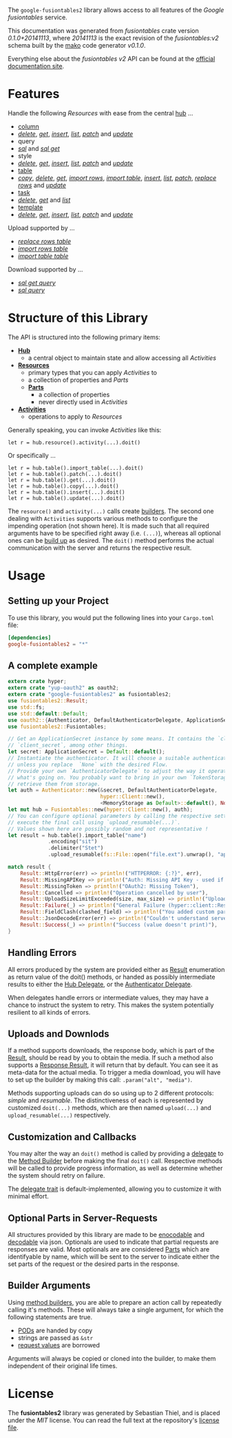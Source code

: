 <!---
DO NOT EDIT !
This file was generated automatically from 'src/mako/README.md.mako'
DO NOT EDIT !
-->
The `google-fusiontables2` library allows access to all features of the *Google fusiontables* service.

This documentation was generated from *fusiontables* crate version *0.1.0+20141113*, where *20141113* is the exact revision of the *fusiontables:v2* schema built by the [mako](http://www.makotemplates.org/) code generator *v0.1.0*.

Everything else about the *fusiontables* *v2* API can be found at the
[official documentation site](https://developers.google.com/fusiontables).
# Features

Handle the following *Resources* with ease from the central [hub](http://byron.github.io/google-apis-rs/google-fusiontables2/struct.Fusiontables.html) ... 

* [column](http://byron.github.io/google-apis-rs/google-fusiontables2/struct.Column.html)
 * [*delete*](http://byron.github.io/google-apis-rs/google-fusiontables2/struct.ColumnDeleteCall.html), [*get*](http://byron.github.io/google-apis-rs/google-fusiontables2/struct.ColumnGetCall.html), [*insert*](http://byron.github.io/google-apis-rs/google-fusiontables2/struct.ColumnInsertCall.html), [*list*](http://byron.github.io/google-apis-rs/google-fusiontables2/struct.ColumnListCall.html), [*patch*](http://byron.github.io/google-apis-rs/google-fusiontables2/struct.ColumnPatchCall.html) and [*update*](http://byron.github.io/google-apis-rs/google-fusiontables2/struct.ColumnUpdateCall.html)
* query
 * [*sql*](http://byron.github.io/google-apis-rs/google-fusiontables2/struct.QuerySqlCall.html) and [*sql get*](http://byron.github.io/google-apis-rs/google-fusiontables2/struct.QuerySqlGetCall.html)
* style
 * [*delete*](http://byron.github.io/google-apis-rs/google-fusiontables2/struct.StyleDeleteCall.html), [*get*](http://byron.github.io/google-apis-rs/google-fusiontables2/struct.StyleGetCall.html), [*insert*](http://byron.github.io/google-apis-rs/google-fusiontables2/struct.StyleInsertCall.html), [*list*](http://byron.github.io/google-apis-rs/google-fusiontables2/struct.StyleListCall.html), [*patch*](http://byron.github.io/google-apis-rs/google-fusiontables2/struct.StylePatchCall.html) and [*update*](http://byron.github.io/google-apis-rs/google-fusiontables2/struct.StyleUpdateCall.html)
* [table](http://byron.github.io/google-apis-rs/google-fusiontables2/struct.Table.html)
 * [*copy*](http://byron.github.io/google-apis-rs/google-fusiontables2/struct.TableCopyCall.html), [*delete*](http://byron.github.io/google-apis-rs/google-fusiontables2/struct.TableDeleteCall.html), [*get*](http://byron.github.io/google-apis-rs/google-fusiontables2/struct.TableGetCall.html), [*import rows*](http://byron.github.io/google-apis-rs/google-fusiontables2/struct.TableImportRowCall.html), [*import table*](http://byron.github.io/google-apis-rs/google-fusiontables2/struct.TableImportTableCall.html), [*insert*](http://byron.github.io/google-apis-rs/google-fusiontables2/struct.TableInsertCall.html), [*list*](http://byron.github.io/google-apis-rs/google-fusiontables2/struct.TableListCall.html), [*patch*](http://byron.github.io/google-apis-rs/google-fusiontables2/struct.TablePatchCall.html), [*replace rows*](http://byron.github.io/google-apis-rs/google-fusiontables2/struct.TableReplaceRowCall.html) and [*update*](http://byron.github.io/google-apis-rs/google-fusiontables2/struct.TableUpdateCall.html)
* [task](http://byron.github.io/google-apis-rs/google-fusiontables2/struct.Task.html)
 * [*delete*](http://byron.github.io/google-apis-rs/google-fusiontables2/struct.TaskDeleteCall.html), [*get*](http://byron.github.io/google-apis-rs/google-fusiontables2/struct.TaskGetCall.html) and [*list*](http://byron.github.io/google-apis-rs/google-fusiontables2/struct.TaskListCall.html)
* [template](http://byron.github.io/google-apis-rs/google-fusiontables2/struct.Template.html)
 * [*delete*](http://byron.github.io/google-apis-rs/google-fusiontables2/struct.TemplateDeleteCall.html), [*get*](http://byron.github.io/google-apis-rs/google-fusiontables2/struct.TemplateGetCall.html), [*insert*](http://byron.github.io/google-apis-rs/google-fusiontables2/struct.TemplateInsertCall.html), [*list*](http://byron.github.io/google-apis-rs/google-fusiontables2/struct.TemplateListCall.html), [*patch*](http://byron.github.io/google-apis-rs/google-fusiontables2/struct.TemplatePatchCall.html) and [*update*](http://byron.github.io/google-apis-rs/google-fusiontables2/struct.TemplateUpdateCall.html)


Upload supported by ...

* [*replace rows table*](http://byron.github.io/google-apis-rs/google-fusiontables2/struct.TableReplaceRowCall.html)
* [*import rows table*](http://byron.github.io/google-apis-rs/google-fusiontables2/struct.TableImportRowCall.html)
* [*import table table*](http://byron.github.io/google-apis-rs/google-fusiontables2/struct.TableImportTableCall.html)

Download supported by ...

* [*sql get query*](http://byron.github.io/google-apis-rs/google-fusiontables2/struct.QuerySqlGetCall.html)
* [*sql query*](http://byron.github.io/google-apis-rs/google-fusiontables2/struct.QuerySqlCall.html)



# Structure of this Library

The API is structured into the following primary items:

* **[Hub](http://byron.github.io/google-apis-rs/google-fusiontables2/struct.Fusiontables.html)**
    * a central object to maintain state and allow accessing all *Activities*
* **[Resources](http://byron.github.io/google-apis-rs/google-fusiontables2/trait.Resource.html)**
    * primary types that you can apply *Activities* to
    * a collection of properties and *Parts*
    * **[Parts](http://byron.github.io/google-apis-rs/google-fusiontables2/trait.Part.html)**
        * a collection of properties
        * never directly used in *Activities*
* **[Activities](http://byron.github.io/google-apis-rs/google-fusiontables2/trait.CallBuilder.html)**
    * operations to apply to *Resources*

Generally speaking, you can invoke *Activities* like this:

```Rust,ignore
let r = hub.resource().activity(...).doit()
```

Or specifically ...

```ignore
let r = hub.table().import_table(...).doit()
let r = hub.table().patch(...).doit()
let r = hub.table().get(...).doit()
let r = hub.table().copy(...).doit()
let r = hub.table().insert(...).doit()
let r = hub.table().update(...).doit()
```

The `resource()` and `activity(...)` calls create [builders][builder-pattern]. The second one dealing with `Activities` 
supports various methods to configure the impending operation (not shown here). It is made such that all required arguments have to be 
specified right away (i.e. `(...)`), whereas all optional ones can be [build up][builder-pattern] as desired.
The `doit()` method performs the actual communication with the server and returns the respective result.

# Usage

## Setting up your Project

To use this library, you would put the following lines into your `Cargo.toml` file:

```toml
[dependencies]
google-fusiontables2 = "*"
```

## A complete example

```Rust
extern crate hyper;
extern crate "yup-oauth2" as oauth2;
extern crate "google-fusiontables2" as fusiontables2;
use fusiontables2::Result;
use std::fs;
use std::default::Default;
use oauth2::{Authenticator, DefaultAuthenticatorDelegate, ApplicationSecret, MemoryStorage};
use fusiontables2::Fusiontables;

// Get an ApplicationSecret instance by some means. It contains the `client_id` and 
// `client_secret`, among other things.
let secret: ApplicationSecret = Default::default();
// Instantiate the authenticator. It will choose a suitable authentication flow for you, 
// unless you replace  `None` with the desired Flow.
// Provide your own `AuthenticatorDelegate` to adjust the way it operates and get feedback about 
// what's going on. You probably want to bring in your own `TokenStorage` to persist tokens and
// retrieve them from storage.
let auth = Authenticator::new(&secret, DefaultAuthenticatorDelegate,
                              hyper::Client::new(),
                              <MemoryStorage as Default>::default(), None);
let mut hub = Fusiontables::new(hyper::Client::new(), auth);
// You can configure optional parameters by calling the respective setters at will, and
// execute the final call using `upload_resumable(...)`.
// Values shown here are possibly random and not representative !
let result = hub.table().import_table("name")
             .encoding("sit")
             .delimiter("Stet")
             .upload_resumable(fs::File::open("file.ext").unwrap(), "application/octet-stream".parse().unwrap());

match result {
    Result::HttpError(err) => println!("HTTPERROR: {:?}", err),
    Result::MissingAPIKey => println!("Auth: Missing API Key - used if there are no scopes"),
    Result::MissingToken => println!("OAuth2: Missing Token"),
    Result::Cancelled => println!("Operation cancelled by user"),
    Result::UploadSizeLimitExceeded(size, max_size) => println!("Upload size too big: {} of {}", size, max_size),
    Result::Failure(_) => println!("General Failure (hyper::client::Response doesn't print)"),
    Result::FieldClash(clashed_field) => println!("You added custom parameter which is part of builder: {:?}", clashed_field),
    Result::JsonDecodeError(err) => println!("Couldn't understand server reply - maybe API needs update: {:?}", err),
    Result::Success(_) => println!("Success (value doesn't print)"),
}

```
## Handling Errors

All errors produced by the system are provided either as [Result](http://byron.github.io/google-apis-rs/google-fusiontables2/enum.Result.html) enumeration as return value of 
the doit() methods, or handed as possibly intermediate results to either the 
[Hub Delegate](http://byron.github.io/google-apis-rs/google-fusiontables2/trait.Delegate.html), or the [Authenticator Delegate](http://byron.github.io/google-apis-rs/google-fusiontables2/../yup-oauth2/trait.AuthenticatorDelegate.html).

When delegates handle errors or intermediate values, they may have a chance to instruct the system to retry. This 
makes the system potentially resilient to all kinds of errors.

## Uploads and Downlods
If a method supports downloads, the response body, which is part of the [Result](http://byron.github.io/google-apis-rs/google-fusiontables2/enum.Result.html), should be
read by you to obtain the media.
If such a method also supports a [Response Result](http://byron.github.io/google-apis-rs/google-fusiontables2/trait.ResponseResult.html), it will return that by default.
You can see it as meta-data for the actual media. To trigger a media download, you will have to set up the builder by making
this call: `.param("alt", "media")`.

Methods supporting uploads can do so using up to 2 different protocols: 
*simple* and *resumable*. The distinctiveness of each is represented by customized 
`doit(...)` methods, which are then named `upload(...)` and `upload_resumable(...)` respectively.

## Customization and Callbacks

You may alter the way an `doit()` method is called by providing a [delegate](http://byron.github.io/google-apis-rs/google-fusiontables2/trait.Delegate.html) to the 
[Method Builder](http://byron.github.io/google-apis-rs/google-fusiontables2/trait.CallBuilder.html) before making the final `doit()` call. 
Respective methods will be called to provide progress information, as well as determine whether the system should 
retry on failure.

The [delegate trait](http://byron.github.io/google-apis-rs/google-fusiontables2/trait.Delegate.html) is default-implemented, allowing you to customize it with minimal effort.

## Optional Parts in Server-Requests

All structures provided by this library are made to be [enocodable](http://byron.github.io/google-apis-rs/google-fusiontables2/trait.RequestValue.html) and 
[decodable](http://byron.github.io/google-apis-rs/google-fusiontables2/trait.ResponseResult.html) via json. Optionals are used to indicate that partial requests are responses are valid.
Most optionals are are considered [Parts](http://byron.github.io/google-apis-rs/google-fusiontables2/trait.Part.html) which are identifyable by name, which will be sent to 
the server to indicate either the set parts of the request or the desired parts in the response.

## Builder Arguments

Using [method builders](http://byron.github.io/google-apis-rs/google-fusiontables2/trait.CallBuilder.html), you are able to prepare an action call by repeatedly calling it's methods.
These will always take a single argument, for which the following statements are true.

* [PODs][wiki-pod] are handed by copy
* strings are passed as `&str`
* [request values](http://byron.github.io/google-apis-rs/google-fusiontables2/trait.RequestValue.html) are borrowed

Arguments will always be copied or cloned into the builder, to make them independent of their original life times.

[wiki-pod]: http://en.wikipedia.org/wiki/Plain_old_data_structure
[builder-pattern]: http://en.wikipedia.org/wiki/Builder_pattern
[google-go-api]: https://github.com/google/google-api-go-client

# License
The **fusiontables2** library was generated by Sebastian Thiel, and is placed 
under the *MIT* license.
You can read the full text at the repository's [license file][repo-license].

[repo-license]: https://github.com/Byron/google-apis-rs/LICENSE.md
